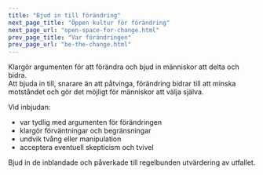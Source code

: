 ```yaml
---
title: "Bjud in till förändring"
next_page_title: "Öppen kultur för förändring"
next_page_url: "open-space-for-change.html"
prev_page_title: "Var förändringen"
prev_page_url: "be-the-change.html"
---
```



<div class="card summary"><div class="card-body">Klargör argumenten för att förändra och bjud in människor att delta och bidra.
</div></div>
Att bjuda in till, snarare än att påtvinga, förändring bidrar till att minska motståndet och gör det möjligt för människor att välja själva.

Vid inbjudan:

- var tydlig med argumenten för förändringen
- klargör förväntningar och begränsningar
- undvik tvång eller manipulation
- acceptera eventuell skepticism och tvivel

Bjud in de inblandade och påverkade till regelbunden utvärdering av utfallet.